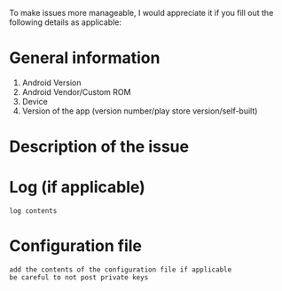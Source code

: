To make issues more manageable, I would appreciate it if you fill out the following details as applicable:

# General information
1. Android Version
2. Android Vendor/Custom ROM
3. Device
4. Version of the app (version number/play store version/self-built)
 
# Description of the issue

# Log (if applicable)

```
log contents
```

# Configuration file

```
add the contents of the configuration file if applicable
be careful to not post private keys
```
